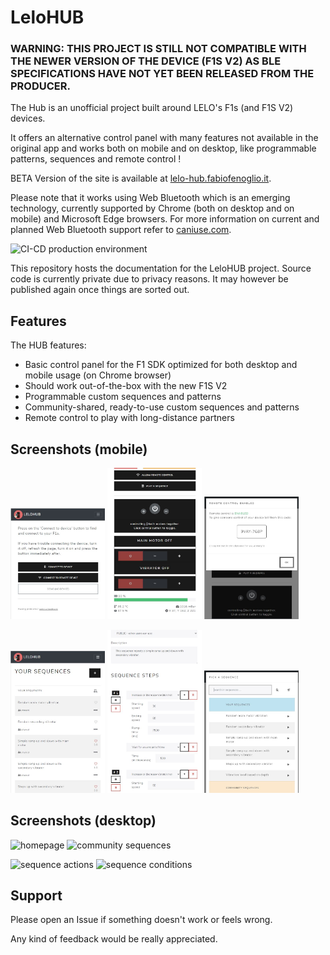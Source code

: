# LeloHUB

### WARNING: THIS PROJECT IS STILL NOT COMPATIBLE WITH THE NEWER VERSION OF THE DEVICE (F1S V2) AS BLE SPECIFICATIONS HAVE NOT YET BEEN RELEASED FROM THE PRODUCER.

The Hub is an unofficial project built around LELO's F1s (and F1S V2) devices.

It offers an alternative control panel with many features not available in the original app and works both on mobile and on desktop, like programmable patterns, sequences and remote control !

BETA Version of the site is available at [lelo-hub.fabiofenoglio.it](https://lelo-hub.fabiofenoglio.it/). 

Please note that it works using Web Bluetooth which is an emerging technology, currently supported by Chrome (both on desktop and on mobile) and Microsoft Edge browsers.
For more information on current and planned Web Bluetooth support refer to [caniuse.com](https://caniuse.com/web-bluetooth).

![CI-CD production environment](https://github.com/fabiofenoglio/lelo-f1-hub/workflows/CI-CD%20production%20environment/badge.svg)

This repository hosts the documentation for the LeloHUB project.
Source code is currently private due to privacy reasons. It may however be published again once things are sorted out.

## Features

The HUB features:

- Basic control panel for the F1 SDK optimized for both desktop and mobile usage (on Chrome browser)
- Should work out-of-the-box with the new F1S V2
- Programmable custom sequences and patterns
- Community-shared, ready-to-use custom sequences and patterns
- Remote control to play with long-distance partners

## Screenshots (mobile)

<img src="docs/images/screenshots/connect.JPG" title="control panel" width="30%"></img> <img src="docs/images/screenshots/controls1.JPG" title="control panel" width="30%"></img> <img src="docs/images/screenshots/controls2.JPG" title="control panel" width="30%"></img> 

<img src="docs/images/screenshots/m-sequences.JPG" title="community sequences" width="30%"> </img>  <img src="docs/images/screenshots/m-sequence-action.JPG" title="sequence actions" width="30%"></img> <img src="docs/images/screenshots/controls3.JPG" title="control panel" width="30%"> </img>

## Screenshots (desktop)

<img src="docs/images/screenshots/home.JPG" title="homepage" width="40%"></img> <img src="docs/images/screenshots/sequences.JPG" title="community sequences" width="40%"></img>

<img src="docs/images/screenshots/sequence-action.JPG" title="sequence actions" width="40%"></img> <img src="docs/images/screenshots/sequence-condition.JPG" title="sequence conditions" width="40%"></img>

## Support

Please open an Issue if something doesn't work or feels wrong. 

Any kind of feedback would be really appreciated.